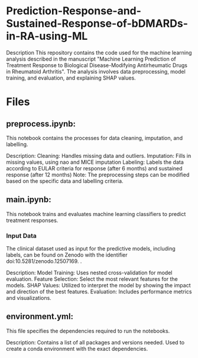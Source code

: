 # Prediction-Response-and-Sustained-Response-of-bDMARDs-in-RA-using-ML
Description
This repository contains the code used for the machine learning analysis described in the manuscript "Machine Learning Prediction of Treatment Response to Biological Disease-Modifying Antirheumatic Drugs in Rheumatoid Arthritis". The analysis involves data preprocessing, model training, and evaluation, and explaining SHAP values.

# Files
## preprocess.ipynb: 
This notebook contains the processes for data cleaning, imputation, and labelling.

Description:
Cleaning: Handles missing data and outliers.
Imputation: Fills in missing values, using nao and MICE imputation
Labeling: Labels the data according to EULAR criteria for response (after 6 months) and sustained response (after 12 months)
Note: The preprocessing steps can be modified based on the specific data and labelling criteria.


## main.ipynb:
This notebook trains and evaluates machine learning classifiers to predict treatment responses.

### Input Data 

The clinical dataset used as input for the predictive models, including labels, can be found on Zenodo with the identifier doi:10.5281/zenodo.12507169.
.

Description:
Model Training: Uses nested cross-validation for model evaluation.
Feature Selection: Select the most relevant features for the models.
SHAP Values: Utilized to interpret the model by showing the impact and direction of the best features.
Evaluation: Includes performance metrics and visualizations.


## environment.yml: 
This file specifies the dependencies required to run the notebooks.

Description:
Contains a list of all packages and versions needed.
Used to create a conda environment with the exact dependencies.
